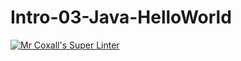 # Intro-03-Java-HelloWorld
[![Mr Coxall's Super Linter](https://github.com/ICS4U-Programming-AlexanderM/Intro-04-Java-HelloWorld/workflows/Mr%20Coxall's%20Super%20Linter/badge.svg)](https://github.com/ICS4U-Programming-AlexanderM/Intro-04-Java-HelloWorld/actions/)
